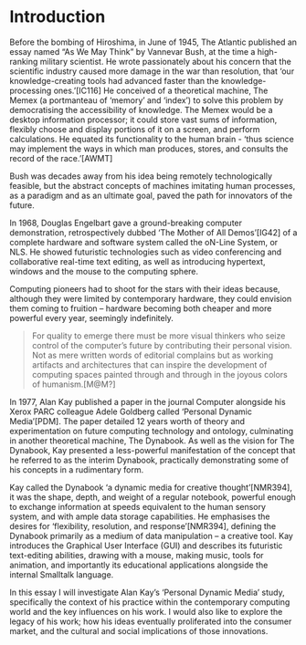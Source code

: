 ﻿Introduction
============

Before the bombing of Hiroshima, in June of 1945, The Atlantic published an essay named “As We May Think” by Vannevar Bush, at the time a high-ranking military scientist. He wrote passionately about his concern that the scientific industry caused more damage in the war than resolution, that ‘our knowledge-creating tools had advanced faster than the knowledge-processing ones.’[IC116] He conceived of a theoretical machine, The Memex (a portmanteau of ‘memory’ and ‘index’) to solve this problem by democratising the accessibility of knowledge. The Memex would be a desktop information  processor; it could store vast sums of information, flexibly choose and display portions of it on a screen, and perform calculations. He equated its functionality to the human brain - ‘thus science may implement the ways in which man produces, stores, and consults the record of the race.’[AWMT]

Bush was decades away from his idea being remotely technologically feasible, but the abstract concepts of machines imitating human processes, as a paradigm and as an ultimate goal, paved the path for innovators of the future.

In 1968, Douglas Engelbart gave a ground-breaking computer demonstration, retrospectively dubbed ‘The Mother of All Demos’[IG42] of a complete hardware and software system called the oN-Line System, or NLS. He showed futuristic technologies such as video conferencing and collaborative real-time text editing, as well as introducing hypertext, windows and the mouse to the computing sphere.

Computing pioneers had to shoot for the stars with their ideas because, although they were limited by contemporary hardware, they could envision them coming to fruition – hardware becoming both cheaper and more powerful every year, seemingly indefinitely.

> For quality to emerge there must be more visual thinkers who seize control of the computer’s future by contributing their personal vision. Not as mere written words of editorial complains but as working artifacts and architectures that can inspire the development of computing spaces painted through and through in the joyous colors of humanism.[M@M?]

In 1977, Alan Kay published a paper in the journal Computer alongside his Xerox PARC colleague Adele Goldberg called ‘Personal Dynamic Media’[PDM]. The paper detailed 12 years worth of theory and experimentation on future computing technology and ontology, culminating in another theoretical machine, The Dynabook. As well as the vision for The Dynabook, Kay presented a less-powerful manifestation of the concept that he referred to as the interim Dynabook, practically demonstrating some of his concepts in a rudimentary form.

Kay called the Dynabook ‘a dynamic media for creative thought’[NMR394], it was the shape, depth, and weight of a regular notebook, powerful enough to exchange information at speeds equivalent to the human sensory system, and with ample data storage capabilities. He emphasises the desires for ‘flexibility, resolution, and response’[NMR394], defining the Dynabook primarily as a medium of data manipulation – a creative tool. Kay introduces the Graphical User Interface (GUI) and describes its futuristic text-editing abilities, drawing with a mouse, making music, tools for animation, and importantly its educational applications alongside the internal Smalltalk language.

In this essay I will investigate Alan Kay’s ‘Personal Dynamic Media’ study, specifically the context of his practice within the contemporary computing world and the key influences on his work. I would also like to explore the legacy of his work; how his ideas eventually proliferated into the consumer market, and the cultural and social implications of those innovations.

